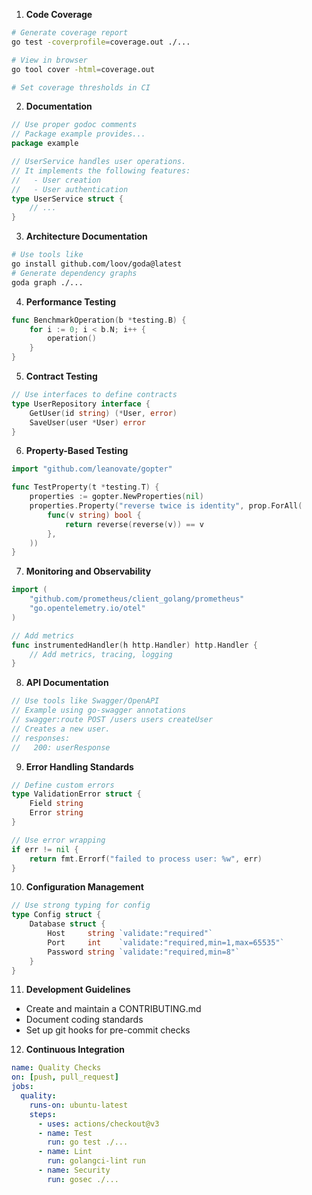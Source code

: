 1. **Code Coverage**
```bash
# Generate coverage report
go test -coverprofile=coverage.out ./...

# View in browser
go tool cover -html=coverage.out

# Set coverage thresholds in CI
```

2. **Documentation**
```go
// Use proper godoc comments
// Package example provides...
package example

// UserService handles user operations.
// It implements the following features:
//   - User creation
//   - User authentication
type UserService struct {
    // ...
}
```

3. **Architecture Documentation**
```bash
# Use tools like
go install github.com/loov/goda@latest
# Generate dependency graphs
goda graph ./...
```

4. **Performance Testing**
```go
func BenchmarkOperation(b *testing.B) {
    for i := 0; i < b.N; i++ {
        operation()
    }
}
```

5. **Contract Testing**
```go
// Use interfaces to define contracts
type UserRepository interface {
    GetUser(id string) (*User, error)
    SaveUser(user *User) error
}
```

6. **Property-Based Testing**
```go
import "github.com/leanovate/gopter"

func TestProperty(t *testing.T) {
    properties := gopter.NewProperties(nil)
    properties.Property("reverse twice is identity", prop.ForAll(
        func(v string) bool {
            return reverse(reverse(v)) == v
        },
    ))
}
```

7. **Monitoring and Observability**
```go
import (
    "github.com/prometheus/client_golang/prometheus"
    "go.opentelemetry.io/otel"
)

// Add metrics
func instrumentedHandler(h http.Handler) http.Handler {
    // Add metrics, tracing, logging
}
```

8. **API Documentation**
```go
// Use tools like Swagger/OpenAPI
// Example using go-swagger annotations
// swagger:route POST /users users createUser
// Creates a new user.
// responses:
//   200: userResponse
```

9. **Error Handling Standards**
```go
// Define custom errors
type ValidationError struct {
    Field string
    Error string
}

// Use error wrapping
if err != nil {
    return fmt.Errorf("failed to process user: %w", err)
}
```

10. **Configuration Management**
```go
// Use strong typing for config
type Config struct {
    Database struct {
        Host     string `validate:"required"`
        Port     int    `validate:"required,min=1,max=65535"`
        Password string `validate:"required,min=8"`
    }
}
```

11. **Development Guidelines**
- Create and maintain a CONTRIBUTING.md
- Document coding standards
- Set up git hooks for pre-commit checks

12. **Continuous Integration**
```yaml:.github/workflows/quality.yml
name: Quality Checks
on: [push, pull_request]
jobs:
  quality:
    runs-on: ubuntu-latest
    steps:
      - uses: actions/checkout@v3
      - name: Test
        run: go test ./...
      - name: Lint
        run: golangci-lint run
      - name: Security
        run: gosec ./...
```